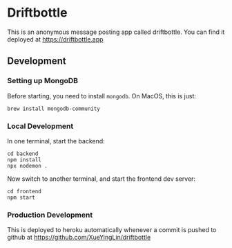 # Driftbottle

This is an anonymous message posting app called driftbottle. You can find it
deployed at https://driftbottle.app

## Development

### Setting up MongoDB

Before starting, you need to install `mongodb`. On MacOS, this is just:

```
brew install mongodb-community
```

### Local Development

In one terminal, start the backend:

```
cd backend
npm install
npx nodemon .
```

Now switch to another terminal, and start the frontend dev server:

```
cd frontend
npm start
```

### Production Development

This is deployed to heroku automatically whenever a commit is pushed to github at
https://github.com/XueYingLin/driftbottle

